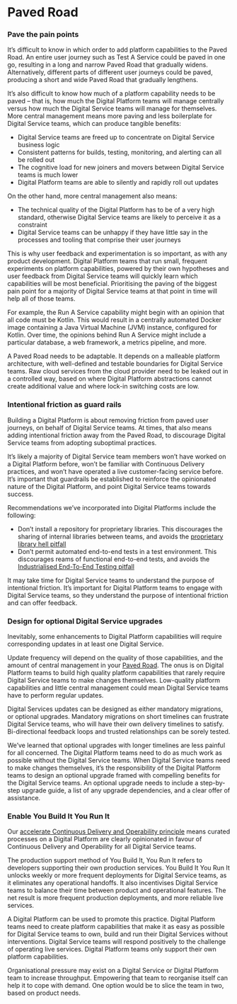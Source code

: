 # Paved Road

### Pave the pain points

It’s difficult to know in which order to add platform capabilities to the Paved Road. An entire user journey such as Test A Service could be paved in one go, resulting in a long and narrow Paved Road that gradually widens. Alternatively, different parts of different user journeys could be paved, producing a short and wide Paved Road that gradually lengthens.

It’s also difficult to know how much of a platform capability needs to be paved – that is, how much the Digital Platform teams will manage centrally versus how much the Digital Service teams will manage for themselves. More central management means more paving and less boilerplate for Digital Service teams, which can produce tangible benefits:

* Digital Service teams are freed up to concentrate on Digital Service business logic
* Consistent patterns for builds, testing, monitoring, and alerting can all be rolled out
* The cognitive load for new joiners and movers between Digital Service teams is much lower
* Digital Platform teams are able to silently and rapidly roll out updates 

On the other hand, more central management also means:

* The technical quality of the Digital Platform has to be of a very high standard, otherwise Digital Service teams are likely to perceive it as a constraint 
* Digital Service teams can be unhappy if they have little say in the processes and tooling that comprise their user journeys

This is why user feedback and experimentation is so important, as with any product development. Digital Platform teams that run small, frequent experiments on platform capabilities, powered by their own hypotheses and user feedback from Digital Service teams will quickly learn which capabilities will be most beneficial. Prioritising the paving of the biggest pain point for a majority of Digital Service teams at that point in time will help all of those teams. 

For example, the Run A Service capability might begin with an opinion that all code must be Kotlin. This would result in a centrally automated Docker image containing a Java Virtual Machine \(JVM\) instance, configured for Kotlin. Over time, the opinions behind Run A Service might include a particular database, a web framework, a metrics pipeline, and more. 

A Paved Road needs to be adaptable. It depends on a malleable platform architecture, with well-defined and testable boundaries for Digital Service teams. Raw cloud services from the cloud provider need to be leaked out in a controlled way, based on where Digital Platform abstractions cannot create additional value and where lock-in switching costs are low.

### Intentional friction as guard rails

Building a Digital Platform is about removing friction from paved user journeys, on behalf of Digital Service teams. At times, that also means adding intentional friction away from the Paved Road, to discourage Digital Service teams from adopting suboptimal practices.

It’s likely a majority of Digital Service team members won’t have worked on a Digital Platform before, won’t be familiar with Continuous Delivery practices, and won’t have operated a live customer-facing service before. It’s important that guardrails be established to reinforce the opinionated nature of the Digital Platform, and point Digital Service teams towards success.

Recommendations we’ve incorporated into Digital Platforms include the following:

* Don’t install a repository for proprietary libraries. This discourages the sharing of internal libraries between teams, and avoids the [proprietary library hell pitfall](https://digital-platform.playbook.ee/pitfalls#proprietary-library-hell)
* Don’t permit automated end-to-end tests in a test environment. This discourages reams of functional end-to-end tests, and avoids the [Industrialised End-To-End Testing pitfall](https://digital-platform.playbook.ee/pitfalls#industralised-end-to-end-testing)

It may take time for Digital Service teams to understand the purpose of intentional friction. It’s important for Digital Platform teams to engage with Digital Service teams, so they understand the purpose of intentional friction and can offer feedback.

### Design for optional Digital Service upgrades

Inevitably, some enhancements to Digital Platform capabilities will require corresponding updates in at least one Digital Service.

Update frequency will depend on the quality of those capabilities, and the amount of central management in your [Paved Road](https://digital-platform.playbook.ee/practices/paved-road#pave-the-pain-points). The onus is on Digital Platform teams to build high quality platform capabilities that rarely require Digital Service teams to make changes themselves. Low-quality platform capabilities and little central management could mean Digital Service teams have to perform regular updates.

Digital Services updates can be designed as either mandatory migrations, or optional upgrades. Mandatory migrations on short timelines can frustrate Digital Service teams, who will have their own delivery timelines to satisfy. Bi-directional feedback loops and trusted relationships can be sorely tested.

We’ve learned that optional upgrades with longer timelines are less painful for all concerned. The Digital Platform teams need to do as much work as possible without the Digital Service teams. When Digital Service teams need to make changes themselves, it’s the responsibility of the Digital Platform teams to design an optional upgrade framed with compelling benefits for the Digital Service teams. An optional upgrade needs to include a step-by-step upgrade guide, a list of any upgrade dependencies, and a clear offer of assistance.

### Enable You Build It You Run It

Our [accelerate Continuous Delivery and Operability principle](https://digital-platform.playbook.ee/principles#accelerate-continuous-delivery-and-operability) means curated processes on a Digital Platform are clearly opinionated in favour of Continuous Delivery and Operability for all Digital Service teams. 

The production support method of You Build It, You Run It refers to developers supporting their own production services. You Build It You Run It unlocks weekly or more frequent deployments for Digital Service teams, as it eliminates any operational handoffs. It also incentivises Digital Service teams to balance their time between product and operational features. The net result is more frequent production deployments, and more reliable live services. 

A Digital Platform can be used to promote this practice. Digital Platform teams need to create platform capabilities that make it as easy as possible for Digital Service teams to own, build and run their Digital Services without interventions. Digital Service teams will respond positively to the challenge of operating live services. Digital Platform teams only support their own platform capabilities. 

Organisational pressure may exist on a Digital Service or Digital Platform team to increase throughput. Empowering that team to reorganise itself can help it to cope with demand. One option would be to slice the team in two, based on product needs.


